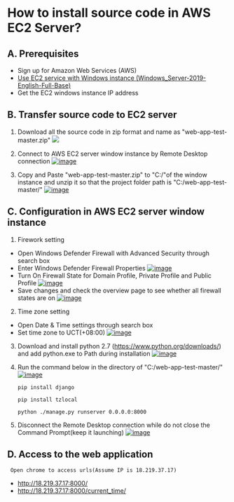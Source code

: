 # How to install source code in AWS EC2 Server?

## A. Prerequisites

* Sign up for Amazon Web Services (AWS)
* [Use EC2 service with Windows instance (Windows_Server-2019-English-Full-Base)](http://www.dropwizard.io/1.0.2/docs/)
* Get the EC2 windows instance IP address

## B. Transfer source code to EC2 server
  1. Download all the source code in zip format and name as "web-app-test-master.zip"
  ![](https://i.ibb.co/C1y87Z6/image.png)
  
  2. Connect to AWS EC2 server window instance by Remote Desktop connection
  <a href="https://ibb.co/M1Csw98"><img src="https://i.ibb.co/KsrX4mN/image.png" alt="image" border="0"></a>
  
  3. Copy and Paste "web-app-test-master.zip" to "C:/"of the window instance and unzip it so that the project folder path is "C:/web-app-test-master/"
  <a href="https://ibb.co/fCxHD47"><img src="https://i.ibb.co/19mTz8x/image.png" alt="image" border="0"></a>
  	
## C. Configuration in AWS EC2 server window instance
  1. Firework setting
  * Open Windows Defender Firewall with Advanced Security through search box
  * Enter Windows Defender Firewall Properties
   <a href="https://ibb.co/34dDF68"><img src="https://i.ibb.co/XjLh50d/image.png" alt="image" border="0"></a>
  * Turn On Firewall State for Domain Profile, Private Profile and Public Profile
   <a href="https://imgbb.com/"><img src="https://i.ibb.co/jwS3RSD/image.png" alt="image" border="0"></a>
  * Save changes and check the overview page to see whether all firewall states are on
   <a href="https://ibb.co/hVycCVn"><img src="https://i.ibb.co/ZxVSNxw/image.png" alt="image" border="0"></a>
   
   2. Time zone setting
  * Open Date & Time settings through search box
  * Set time zone to UCT(+08:00)
   <a href="https://ibb.co/mt8JTvq"><img src="https://i.ibb.co/Mp6nS8V/image.png" alt="image" border="0"></a>
    
   3. Download and install python 2.7 (https://www.python.org/downloads/) and add python.exe to Path during installation
   <a href="https://ibb.co/Q83Fj4F"><img src="https://i.ibb.co/bHMgRkg/image.png" alt="image" border="0"></a><br />
   
   4. Run the command below in the directory of "C:/web-app-test-master/"
   <a href="https://ibb.co/7zwYbYG"><img src="https://i.ibb.co/59NM2M5/image.png" alt="image" border="0"></a>
         ```
      pip install django
      ```
         ```
      pip install tzlocal
      ```      
         ```
      python ./manage.py runserver 0.0.0.0:8000
      ```      
   5. Disconnect the Remote Desktop connection while do not close the Command Prompt(keep it launching)
     <a href="https://ibb.co/2tQpmMW"><img src="https://i.ibb.co/YkMVYdP/image.png" alt="image" border="0"></a>
      
## D. Access to the web application
	 Open chrome to access urls(Assume IP is 18.219.37.17)
   * http://18.219.37.17:8000/
   * http://18.219.37.17:8000/current_time/
      
